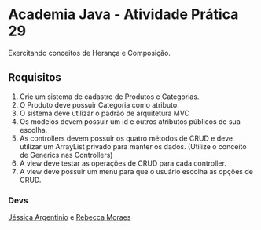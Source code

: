 # Academia Java - Atividade Prática 29
Exercitando conceitos de Herança e Composição.

## Requisitos
1. Crie um sistema de cadastro de Produtos e Categorias.
2. O Produto deve possuir Categoria como atributo.
3. O sistema deve utilizar o padrão de arquitetura MVC
4. Os modelos devem possuir um id e outros atributos públicos de sua escolha.
5. As controllers devem possuir os quatro métodos de CRUD e deve utilizar um ArrayList privado para manter os dados. (Utilize o conceito de Generics nas Controllers)
6. A view deve testar as operações de CRUD para cada controller. 
7. A view deve possuir um menu para que o usuário escolha as opções de CRUD.

### Devs
[Jéssica Argentinio](https://github.com/jessicaargentino) e [Rebecca Moraes](https://github.com/rebeccamoraes)
